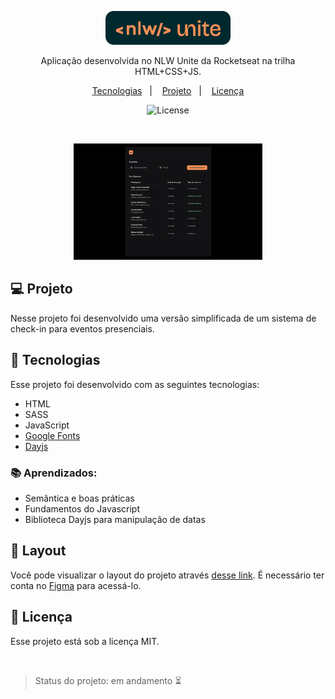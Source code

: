 <p align="center">
  <img alt="Logo NLW Expert - Rocketseat" src=".github/logo.png" width="200px" />
</p>

<p align="center">
Aplicação desenvolvida no NLW Unite da Rocketseat na trilha HTML+CSS+JS.
</p>

<p align="center">
  <a href="#-tecnologias">Tecnologias</a>&nbsp;&nbsp;&nbsp;|&nbsp;&nbsp;&nbsp;
  <a href="#-projeto">Projeto</a>&nbsp;&nbsp;&nbsp;|&nbsp;&nbsp;&nbsp;
  <a href="#memo-licença">Licença</a>
</p>

<p align="center">
  <img alt="License" src="https://img.shields.io/static/v1?label=license&message=MIT&color=F48F56&labelColor=00292E">
</p>

<br>

<p align="center">
  <img alt="Preview do projeto desenvolvido." src=".github/preview.png" width="60%">
</p>


## 💻 Projeto

Nesse projeto foi desenvolvido uma versão simplificada de um sistema de check-in para eventos presenciais.

## 🚀 Tecnologias

Esse projeto foi desenvolvido com as seguintes tecnologias:

- HTML
- SASS
- JavaScript
- [Google Fonts](https://fonts.google.com/)
- [Dayjs](https://day.js.org/)


### 📚 Aprendizados:

- Semântica e boas práticas
- Fundamentos do Javascript
- Biblioteca Dayjs para manipulação de datas 

##  🔖 Layout

Você pode visualizar o layout do projeto através [desse link](https://www.figma.com/community/file/1356738933008624188/pass-in). É necessário ter conta no [Figma](https://figma.com) para acessá-lo.

## 📝 Licença

Esse projeto está sob a licença MIT.

<br>

> Status do projeto: em andamento ⏳